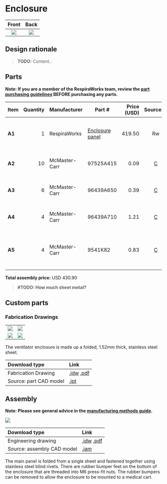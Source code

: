 # Enclosure

| Front | Back |
:------------------:|:-----------------:|
| ![](images/rendering_front.jpg)  | ![](images/rendering_back.jpg)  |

## Design rationale

> **TODO:** Content..

## Parts

**Note: If you are a member of the RespiraWorks team, review the [part purchasing guidelines][ppg]
BEFORE purchasing any parts.**

[ppg]: ../purchasing_guidelines.md

| Item  | Quantity | Manufacturer  | Part #                   | Price (USD) | Sources[*][ppg]| Notes |
| ----- |---------:| ------------- | ------------------------ | -----------:|:--------------:|:------|
|**A1** | 1        | RespiraWorks  | [Enclosure panel][a1rw]  | 419.50      | Rw             | Ventilator enclosure, bent sheet metal |
|**A2** | 10       | McMaster-Carr | 97525A415                | 0.09        | [C][a2mcmc]    | 1/8" blind rivets (can also be 3mm) |
|**A3** | 6        | McMaster-Carr | 96439A650                | 0.39        | [C][a3mcmc]    | M4 self-clinching / press-fit nut |
|**A4** | 4        | McMaster-Carr | 96439A710                | 1.21        | [C][a4mcmc]    | M6 self-clinching / press-fit nut |
|**A5** | 4        | McMaster-Carr | 9541K82                  | 0.83        | [C][a5mcmc]    | M6 threaded-stud bumper, used as feet |

**Total assembly price:** USD 430.90

>**#TODO: How much sheet metal?**

[a1rw]:    #custom-parts
[a2mcmc]:  https://www.mcmaster.com/97525A415/
[a3mcmc]:  https://www.mcmaster.com/96439A650/
[a4mcmc]:  https://www.mcmaster.com/96439A710/
[a5mcmc]:  https://www.mcmaster.com/9541K82/

## Custom parts

### Fabrication Drawings

|  |   |
|---|---|
| [![](images/fab_drawing_2.jpg)](enclosure.pdf) | [![](images/fab_drawing_3.jpg)](enclosure.pdf) |
| [![](images/fab_drawing_4.jpg)](enclosure.pdf) | [![](images/fab_drawing_5.jpg)](enclosure.pdf) |

The ventilator enclosure is made up a folded, 1.52mm thick, stainless steel sheet.

| Download type | Link   |
|:--------------|:-------|
| Fabrication Drawing    | [.idw](enclosure.idw) [.pdf](enclosure.pdf) |
| Source: part CAD model | [.ipt](enclosure.ipt) |

## Assembly

**Note: Please see general advice in the [manufacturing methods guide](../methods).**

[![](images/fab_drawing_1.jpg)](enclosure.pdf)

| Download type | Link   |
|:--------------|:-------|
| Engineering drawing        | [.idw](enclosure.idw) [.pdf](enclosure.pdf) |
| Source: assembly CAD model | [.iam](enclosure_assembly.iam) |

The main panel is folded from a single sheet and fastened together using stainless steel blind rivets. There
are rubber bumper feet on the bottom of the enclosure that are threaded into M6 press-fit nuts. The rubber bumpers
can be removed to allow the enclosure to be mounted to a medical cart.

